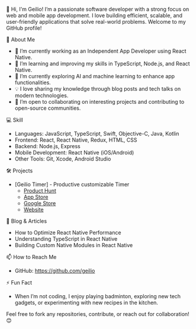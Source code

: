 👋 Hi, I'm Geilio!
I’m a passionate software developer with a strong focus on web and mobile app development. I love building efficient, scalable, and user-friendly applications that solve real-world problems. Welcome to my GitHub profile!

🚀 About Me
- 💼 I’m currently working as an Independent App Developer using React Native.
- 🧠 I’m learning and improving my skills in TypeScript, Node.js, and React Native.
- 🌱 I’m currently exploring AI and machine learning to enhance app functionalities.
- 💡 I love sharing my knowledge through blog posts and tech talks on modern technologies.
- 👯 I’m open to collaborating on interesting projects and contributing to open-source communities.

💻 Skill 
- Languages: JavaScript, TypeScript, Swift, Objective-C, Java, Kotlin
- Frontend: React, React Native, Redux, HTML, CSS
- Backend: Node.js, Express
- Mobile Development: React Native (iOS/Android)
- Other Tools: Git, Xcode, Android Studio

🛠️ Projects
- [Geilio Timer] - Productive customizable Timer
  - [Product Hunt](https://www.producthunt.com/products/geilio-timer#geilio-timer)
  - [App Store](https://apps.apple.com/lt/app/geilio-timer/id6446805524)
  - [Google Store](https://play.google.com/store/apps/details?id=com.geilio.android.timer&hl=en_AU)
  - [Website](https://geilio.com/)

📝 Blog & Articles
- How to Optimize React Native Performance
- Understanding TypeScript in React Native
- Building Custom Native Modules in React Native

📫 How to Reach Me
- GitHub: https://github.com/geilio

⚡ Fun Fact
- When I’m not coding, I enjoy playing badminton, exploring new tech gadgets, or experimenting with new recipes in the kitchen.

Feel free to fork any repositories, contribute, or reach out for collaboration! 😊
